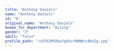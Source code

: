```yaml
---
title: "Anthony Daniels"
name: "Anthony Daniels"
id: "6"
original_name: "Anthony Daniels"
known_for_department: "Acting"
gender: "2"
adult: "false"
profile_path: "/c876ZM5ObwYgXksrRWNNrL9KeZg.jpg"
---
```

